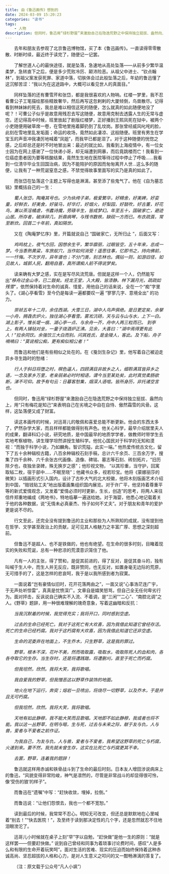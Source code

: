 ```yaml
---
title: 由《鲁迅画传》想到的
date: 2024-03-09 15:20:23
categories: "读书"
tags:
    - 人物
description: 但同时，鲁迅用“绿杉野屋”来激励自己在隐逸荒野之中保持独立挺拔、盎然向上，用“只有梅花是知己”来表明自己在劣境之中自在自恃、傲然霜雪的风骨。这样，这坠落便又成了财富。
---
```


<style>
p { text-indent: 2em; }
</style>


去年和朋友去参观了北京鲁迅博物馆，买了本《鲁迅画传》。一直读得零零散散、时断时续，最近终于读完了，随便记一记罢。

了解世道人心的最快途径，就是坠落，急速地从高处坠落——从前多少繁华温柔梦，急转直下之后，便是多少荒败冷厉、颠沛险恶。从祖父中进士、“钦点翰林”，到祖父案发获死罪、家道中落，切肤体会过此般坠落之后，年幼的鲁迅懂了这沉郁苦涩：“我以为在这途路中，大概可以看见世人的真面目。”

同样坠落的还有曹雪芹和张岱，都是我很喜欢的人物呐。红楼一梦里，我不忍看曹公子工笔描绘那些精致奢华，然后再写这忽剌剌的大厦倾倒，鸟兽散尽。记得看到林妹妹的死去，我总是难以相信这死的随便，怎么就真的如此随便地没了呢？！可曹公子似乎是故意用残忍去写这随便，故意用克制去透露人生的无常与虚空。还记得高中时候，班里放起了剧版红楼梦，正好播到王熙凤死在狱中，被两个小吏随便用破草席一卷，在雪地里拖着脚扔到了乱坟岗。那张曾经威风叱咤的脸，此刻在雪地里乱发垢面；命运的收场，竟然如此凄凉、这般随便。班里有男生在学宝玉的声音冲我凄厉地喊着“凤姐”，而我早已都是泪了。对于这种随便的恍惚之感，之后却总还是时不时地冒出来：最近的就比如，我看到上海疫情中，有一位女士因为在网上感谢了一位快递小哥，却无端遭到网暴，而后竟跳楼而亡！我看到一位癌症患者因为要等核酸结果，竟然生生地在医院等待过程中停止了呼吸......我看到一位清华毕业生回国治病，因为不能陪护的原因而匆匆离开人世...这么多的随便，让我有了一种荒诞窒息之感，不禁觉得故事里面写的实乃是真的如此了。

而张岱在坠落这个主题上写得也是淋漓，甚至添了些鬼气了。他在《自为墓志铭》里概括自己的一生：

*蜀人张岱，陶庵其号也。少为纨绔子弟，极爱繁华，好精舍，好美婢，好娈童，好鲜衣，好美食，好骏马，好华灯，好烟火，好梨园，好鼓吹，好古董，好花鸟，兼以茶淫橘虐，书蠹诗魔，劳碌半生，皆成梦幻。年至五十，国破家亡，避迹山居。所存者，破床碎几，折鼎病琴，与残书数帙，缺砚一方而已。布衣疏莨，常至断炊。回首二十年前，真如隔世。*                        

又在《陶庵梦忆序》里，开篇就说自己 “国破家亡，无所归止 ”，后面又写：

*鸡鸣枕上，夜气方回，因想余生平，繁华靡丽，过眼皆空，五十年来，总成一梦。今当黍熟黄粱，车旅蚁穴，当作如何消受！遥思往事，忆即书之，持向佛前，一一忏悔。不次岁月，异年谱也；不分门类，别志林也。偶拈一则，如游旧径，如见故人，城郭人民，翻用自喜，真所谓痴人前不得说梦矣。*

读来确有大梦之感，实在是写尽风流荒唐。但就是这样一个人，仍然能写出“*移舟过金山寺，已二鼓矣。经龙王堂，入大殿，皆漆静。林下漏月光，疏疏如残雪*”，依然保持着对生命的诚真、惜爱，用他自己的话来说，全在一个“痴”字里头了。《湖心亭看雪》至今仍是每读一遍都要叹一遍 “寥寥几字、意境全出” 的功力。

*崇祯五年十二月，余住西湖。大雪三日，湖中人鸟声俱绝。是日更定矣，余拏一小舟，拥毳衣炉火，独往湖心亭看雪。雾凇沆砀，天与云与山与水，上下一白。湖上影子，惟长堤一痕、湖心亭一点、与余舟一芥，舟中人两三粒而已。
到亭上，有两人铺毡对坐，一童子烧酒炉正沸。见余，大喜曰：“湖中焉得更有此人！”拉余同饮。余强饮三大白而别。问其姓氏，是金陵人，客此。及下船，舟子喃喃曰：“莫说相公痴，更有痴似相公者！”*

而鲁迅和他们是有些相似之处在的。在《戛剑生杂记》里，他写着自己被迫走异乡寻生路时的愁绪：

*行人于斜日将堕之时，暝色逼人，四顾满目非故乡之人，细聆满耳皆异乡之语，一念及家乡万里，老亲弱弟必时时相语，谓今当至某处矣，此时真觉柔肠欲断，涕不可仰。故予有句云：日暮客愁集，烟深人语喧。皆所身历，非托诸空言也。*

但同时，鲁迅用“绿杉野屋”来激励自己在隐逸荒野之中保持独立挺拔、盎然向上，用“只有梅花是知己”来表明自己在劣境之中自在自恃、傲然霜雪的风骨。这样，这坠落便又成了财富。

读这本画传的时候，对迅哥儿的敬佩和喜爱总能不断更新。他会的东西太多了，俨然杂学大家，而且样样都能做得别有声色。他关心科学，最早介绍居里夫人的成果，翻译科幻小说，研究地质，是中国最早的地质学学者，做教师时带学生去实地考察植物，讲生理学坦然讲授生殖科学。他忧心国民对于科学的无知和漠视：“而独于科学小说，乃如麟角。智识荒隘，此实一端。” 他热爱传统古文化，留下了五十余种辑校古籍，八百余种辑校石刻手稿，总计六千余页、三百余万字，搜集了四千余种、六千余张古代画像、造像、碑铭、墓志等石刻、砖刻拓片，“旧历除夕也，夜独坐录碑，殊无换岁之感”；他珍视文物， “以其珍重，当守护，回寓取毡二枚，宿于部中......不眠至晓”；他藏书众多，视若珍宝。他将《蒙娜丽莎的微笑》以插画形式引入国内，设计了古朴大气的北大校徽，他将木刻版画艺术介绍到中国，“赔钱贴工夫”地出版着画集组织国内展览。对于许广平，他坚持着尊重平等的新式爱情观念，又发着“爱情必须时时更新，生长，创造”的思考，将两人来往信件郑重地编成《两地书》，特地临摹一遍送给她。对于海婴，他悉心地记载着关于他的各种数据，说“无情未必真豪杰、怜子如何不丈夫”。对于朋友和青年的爱护更是说不尽的。

行文至此，还完全没有提到鲁迅的主业和那些为人所熟知的成就，没有提到他在哲学、文学甚至政治上的贡献，足可见其人格魅力之丰富广厚、思想之深刻超前。

但鲁迅不是超人、也不是铁做的，他也有绝望。在生命的很多时刻，目睹着现实的失败和荒诞，总有一种悲凉的荒漠意识笼住了他。

凡有一人的主张，得了赞和，是促其前进的，得了反对，是促其奋斗的，独有叫喊于生人中，而生人并无反应，既非赞同，也无反对，如置身毫无边际的荒原，无可措手的了，这是怎样的悲哀呵，我于是以我所感到者为寂寞。

一面说着“岂有豪情似旧时，花开花落两由之”，一面又说“心事浩茫连广宇，于无声处听惊雷”，真真是忧愤深广。文章自是嬉笑怒骂，但自己全无任何卑劣行为。面对抨击，反讽说自己确实不入流、不着调，是“三闲”“二心”、“南腔北调”之人。《野草》题辞，用一种很难理解的瑰奇意象，写着这幽暗和反抗：


*当我沉默着的时候，我觉得充实；我将开口，同时感到空虚。*

*过去的生命已经死亡。我对于这死亡有大欢喜，因为我借此知道它曾经存活。死亡的生命已经朽腐。我对于这朽腐有大欢喜，因为我借此知道它还非空虚。*     

*生命的泥委弃在地面上，不生乔木，只生野草，这是我的罪过。*  

*野草，根本不深，花叶不美，然而吸取露，吸取水，吸取陈死人的血和肉，各各夺取它的生存。当生存时，还是将遭践踏，将遭删刈，直至于死亡而朽腐。*

*但我坦然，欣然。我将大笑，我将歌唱。*

*我自爱我的野草，但我憎恶这以野草作装饰的地面。*

*地火在地下运行，奔突；熔岩一旦喷出，将烧尽一切野草，以及乔木，于是并且无可朽腐。*

*但我坦然，欣然。我将大笑，我将歌唱。*

*天地有如此静穆，我不能大笑而且歌唱。天地即不如此静穆，我或者也将不能。我以这一丛野草，在明与暗，生与死，过去与未来之际，献于友与仇，人与兽，爱者与不爱者之前作证。*

*为我自己，为友与仇，人与兽，爱者与不爱者，我希望这野草的死亡与朽腐，火速到来。要不然，我先就未曾生存，这实在比死亡与朽腐更其不幸。*

*去罢，野草，连着我的题辞！*

鲁迅就这样用赤诚和铁骨战斗到了生命的最后时刻。日本友人增田涉说病床上的鲁迅，“风貌变得非常险峻，神气是凛然的，尽管是非常战斗的却显得很可怜，像‘受伤的狼’的样子”。

而鲁迅在“遗嘱”中写：“赶快收敛，埋掉，拉倒。”

而鲁迅说：“让他们怨恨去，我也一个都不宽恕。”

读到最后的时候，我常常不忍心。明知无可改变，但还总是默默地在心里喊着“别去！”“快去医院！”，及至终于读到那决定性的几个字，还是忽然就忍不住地泪眼滂沱了。

迅哥儿小时候就在桌子上刻“早”字以自勉，“赶快做”是他一生的原则：“就是这样罢——但要赶快做。” 说到自己曾经和同事为着琐事讨论费时间，感叹“人是多么和有限的生命开着玩笑呵”。面对生活的苦难、现实的压迫而始终保持着这种赤诚高尚、坚忍超拔的人格和心力，是对人生意义之叩问的又一酣畅淋漓的答复了。

（注：原文载于公众号“凡人小飒”）
